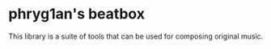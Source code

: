 # phryg1an's beatbox

This library is a suite of tools that can be used for composing original music.


